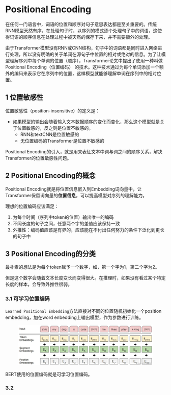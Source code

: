 # Positional Encoding

在任何一门语言中，词语的位置和顺序对句子意思表达都是至关重要的。传统RNN模型天然有序，在处理句子时，以序列的模式逐个处理句子中的词语，这使得词语的顺序信息在处理过程中被天然的保存下来，并不需要额外的处理。

由于Transformer模型没有RNN或CNN结构，句子中的词语都是同时进入网络进行处理，所以没有明确的关于单词在源句子中位置的相对或绝对的信息。为了让模型理解序列中每个单词的位置（顺序），Transformer论文中提出了使用一种叫做 Positional Encoding（位置编码） 的技术。这种技术通过为每个单词添加一个额外的编码来表示它在序列中的位置，这样模型就能够理解单词在序列中的相对位置。

## 1 位置敏感性

位置敏感性（position-insensitive）的定义是：

* 如果模型的输出会随着输入文本数据顺序的变化而变化，那么这个模型就是关于位置敏感的，反之则是位置不敏感的。
  * RNN和textCNN是位置敏感的
  * 无位置编码的Transformer是位置不敏感的

Positional Encoding的引入，就是用来表征文本中词与词之间的顺序关系，解决Transformer的位置敏感性问题。

## 2 Positional Encoding的概念

Positional Encoding就是将位置信息嵌入到Embedding词向量中，让Transformer保留词向量的**位置信息**，可以提高模型对序列的理解能力。

理想的位置编码应该满足：

1. 为每个时间（序列中token的位置）输出唯一的编码
2. 不同长度的句子之间，任意两个字的差值应该保持一致
3. 外推性：编码值应该是有界的，应该能在不付出任何努力的条件下泛化到更长的句子中

## 3 Positional Encoding的分类

最朴素的想法是为每个token赋予一个数字，如，第一个字为1，第二个字为2。

但是这个数字会随着文本长度变长而变得很大。在推理时，如果没有看过某个特定长度的样本，会导致外推性很弱。

### 3.1 可学习位置编码

`Learned Positional Embedding`方法直接对不同的位置随机初始化一个position embedding，加在word enbedding上输出模型，作为参数进行训练。

<figure><img src="../.gitbook/assets/image (18).png" alt=""><figcaption></figcaption></figure>

BERT使用的位置编码就是可学习位置编码。

### 3.2


